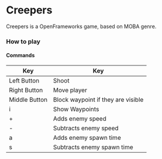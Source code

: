 # Creepers

Creepers is a OpenFrameworks game, based on MOBA genre.


### How to play

#### Commands

|Key            |Key                                |
|---------------|-----------------------------------|
|Left Button    |Shoot         
|Right Button   |Move player
|Middle Button  |Block waypoint if they are visible
|i              |Show Waypoints
|+              |Adds enemy speed
|-              |Subtracts enemy speed
|a              |Adds enemy spawn time
|s              |Subtracts enemy spawn time
      



